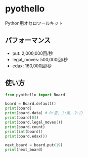 # pyothello

Python用オセロツールキット

## パフォーマンス
- put: 2,000,000回/秒
- legal_moves: 500,000回/秒
- edax: 160,000回/秒

## 使い方

```python
from pyothello import Board

board = Board.default()
print(board)
print(board.data) # 0:空, 1:黒, 2:白
print(board[0])
print(board.legal_moves())
print(board.count)
print(int(board))
print(board.edax())

next_board = board.put(19)
print(next_board)
```
